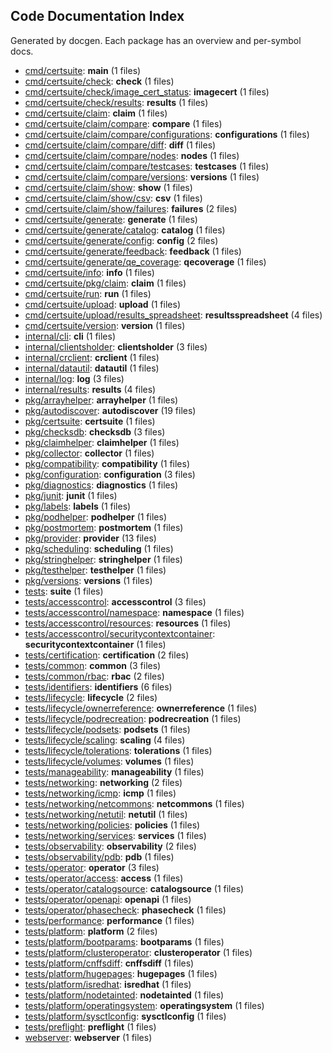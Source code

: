 ## Code Documentation Index

Generated by docgen. Each package has an overview and per-symbol docs.

- [cmd/certsuite](cmd/certsuite/main.md): **main** (1 files)
- [cmd/certsuite/check](cmd/certsuite/check/check.md): **check** (1 files)
- [cmd/certsuite/check/image_cert_status](cmd/certsuite/check/image_cert_status/imagecert.md): **imagecert** (1 files)
- [cmd/certsuite/check/results](cmd/certsuite/check/results/results.md): **results** (1 files)
- [cmd/certsuite/claim](cmd/certsuite/claim/claim.md): **claim** (1 files)
- [cmd/certsuite/claim/compare](cmd/certsuite/claim/compare/compare.md): **compare** (1 files)
- [cmd/certsuite/claim/compare/configurations](cmd/certsuite/claim/compare/configurations/configurations.md): **configurations** (1 files)
- [cmd/certsuite/claim/compare/diff](cmd/certsuite/claim/compare/diff/diff.md): **diff** (1 files)
- [cmd/certsuite/claim/compare/nodes](cmd/certsuite/claim/compare/nodes/nodes.md): **nodes** (1 files)
- [cmd/certsuite/claim/compare/testcases](cmd/certsuite/claim/compare/testcases/testcases.md): **testcases** (1 files)
- [cmd/certsuite/claim/compare/versions](cmd/certsuite/claim/compare/versions/versions.md): **versions** (1 files)
- [cmd/certsuite/claim/show](cmd/certsuite/claim/show/show.md): **show** (1 files)
- [cmd/certsuite/claim/show/csv](cmd/certsuite/claim/show/csv/csv.md): **csv** (1 files)
- [cmd/certsuite/claim/show/failures](cmd/certsuite/claim/show/failures/failures.md): **failures** (2 files)
- [cmd/certsuite/generate](cmd/certsuite/generate/generate.md): **generate** (1 files)
- [cmd/certsuite/generate/catalog](cmd/certsuite/generate/catalog/catalog.md): **catalog** (1 files)
- [cmd/certsuite/generate/config](cmd/certsuite/generate/config/config.md): **config** (2 files)
- [cmd/certsuite/generate/feedback](cmd/certsuite/generate/feedback/feedback.md): **feedback** (1 files)
- [cmd/certsuite/generate/qe_coverage](cmd/certsuite/generate/qe_coverage/qecoverage.md): **qecoverage** (1 files)
- [cmd/certsuite/info](cmd/certsuite/info/info.md): **info** (1 files)
- [cmd/certsuite/pkg/claim](cmd/certsuite/pkg/claim/claim.md): **claim** (1 files)
- [cmd/certsuite/run](cmd/certsuite/run/run.md): **run** (1 files)
- [cmd/certsuite/upload](cmd/certsuite/upload/upload.md): **upload** (1 files)
- [cmd/certsuite/upload/results_spreadsheet](cmd/certsuite/upload/results_spreadsheet/resultsspreadsheet.md): **resultsspreadsheet** (4 files)
- [cmd/certsuite/version](cmd/certsuite/version/version.md): **version** (1 files)
- [internal/cli](internal/cli/cli.md): **cli** (1 files)
- [internal/clientsholder](internal/clientsholder/clientsholder.md): **clientsholder** (3 files)
- [internal/crclient](internal/crclient/crclient.md): **crclient** (1 files)
- [internal/datautil](internal/datautil/datautil.md): **datautil** (1 files)
- [internal/log](internal/log/log.md): **log** (3 files)
- [internal/results](internal/results/results.md): **results** (4 files)
- [pkg/arrayhelper](pkg/arrayhelper/arrayhelper.md): **arrayhelper** (1 files)
- [pkg/autodiscover](pkg/autodiscover/autodiscover.md): **autodiscover** (19 files)
- [pkg/certsuite](pkg/certsuite/certsuite.md): **certsuite** (1 files)
- [pkg/checksdb](pkg/checksdb/checksdb.md): **checksdb** (3 files)
- [pkg/claimhelper](pkg/claimhelper/claimhelper.md): **claimhelper** (1 files)
- [pkg/collector](pkg/collector/collector.md): **collector** (1 files)
- [pkg/compatibility](pkg/compatibility/compatibility.md): **compatibility** (1 files)
- [pkg/configuration](pkg/configuration/configuration.md): **configuration** (3 files)
- [pkg/diagnostics](pkg/diagnostics/diagnostics.md): **diagnostics** (1 files)
- [pkg/junit](pkg/junit/junit.md): **junit** (1 files)
- [pkg/labels](pkg/labels/labels.md): **labels** (1 files)
- [pkg/podhelper](pkg/podhelper/podhelper.md): **podhelper** (1 files)
- [pkg/postmortem](pkg/postmortem/postmortem.md): **postmortem** (1 files)
- [pkg/provider](pkg/provider/provider.md): **provider** (13 files)
- [pkg/scheduling](pkg/scheduling/scheduling.md): **scheduling** (1 files)
- [pkg/stringhelper](pkg/stringhelper/stringhelper.md): **stringhelper** (1 files)
- [pkg/testhelper](pkg/testhelper/testhelper.md): **testhelper** (1 files)
- [pkg/versions](pkg/versions/versions.md): **versions** (1 files)
- [tests](tests/suite.md): **suite** (1 files)
- [tests/accesscontrol](tests/accesscontrol/accesscontrol.md): **accesscontrol** (3 files)
- [tests/accesscontrol/namespace](tests/accesscontrol/namespace/namespace.md): **namespace** (1 files)
- [tests/accesscontrol/resources](tests/accesscontrol/resources/resources.md): **resources** (1 files)
- [tests/accesscontrol/securitycontextcontainer](tests/accesscontrol/securitycontextcontainer/securitycontextcontainer.md): **securitycontextcontainer** (1 files)
- [tests/certification](tests/certification/certification.md): **certification** (2 files)
- [tests/common](tests/common/common.md): **common** (3 files)
- [tests/common/rbac](tests/common/rbac/rbac.md): **rbac** (2 files)
- [tests/identifiers](tests/identifiers/identifiers.md): **identifiers** (6 files)
- [tests/lifecycle](tests/lifecycle/lifecycle.md): **lifecycle** (2 files)
- [tests/lifecycle/ownerreference](tests/lifecycle/ownerreference/ownerreference.md): **ownerreference** (1 files)
- [tests/lifecycle/podrecreation](tests/lifecycle/podrecreation/podrecreation.md): **podrecreation** (1 files)
- [tests/lifecycle/podsets](tests/lifecycle/podsets/podsets.md): **podsets** (1 files)
- [tests/lifecycle/scaling](tests/lifecycle/scaling/scaling.md): **scaling** (4 files)
- [tests/lifecycle/tolerations](tests/lifecycle/tolerations/tolerations.md): **tolerations** (1 files)
- [tests/lifecycle/volumes](tests/lifecycle/volumes/volumes.md): **volumes** (1 files)
- [tests/manageability](tests/manageability/manageability.md): **manageability** (1 files)
- [tests/networking](tests/networking/networking.md): **networking** (2 files)
- [tests/networking/icmp](tests/networking/icmp/icmp.md): **icmp** (1 files)
- [tests/networking/netcommons](tests/networking/netcommons/netcommons.md): **netcommons** (1 files)
- [tests/networking/netutil](tests/networking/netutil/netutil.md): **netutil** (1 files)
- [tests/networking/policies](tests/networking/policies/policies.md): **policies** (1 files)
- [tests/networking/services](tests/networking/services/services.md): **services** (1 files)
- [tests/observability](tests/observability/observability.md): **observability** (2 files)
- [tests/observability/pdb](tests/observability/pdb/pdb.md): **pdb** (1 files)
- [tests/operator](tests/operator/operator.md): **operator** (3 files)
- [tests/operator/access](tests/operator/access/access.md): **access** (1 files)
- [tests/operator/catalogsource](tests/operator/catalogsource/catalogsource.md): **catalogsource** (1 files)
- [tests/operator/openapi](tests/operator/openapi/openapi.md): **openapi** (1 files)
- [tests/operator/phasecheck](tests/operator/phasecheck/phasecheck.md): **phasecheck** (1 files)
- [tests/performance](tests/performance/performance.md): **performance** (1 files)
- [tests/platform](tests/platform/platform.md): **platform** (2 files)
- [tests/platform/bootparams](tests/platform/bootparams/bootparams.md): **bootparams** (1 files)
- [tests/platform/clusteroperator](tests/platform/clusteroperator/clusteroperator.md): **clusteroperator** (1 files)
- [tests/platform/cnffsdiff](tests/platform/cnffsdiff/cnffsdiff.md): **cnffsdiff** (1 files)
- [tests/platform/hugepages](tests/platform/hugepages/hugepages.md): **hugepages** (1 files)
- [tests/platform/isredhat](tests/platform/isredhat/isredhat.md): **isredhat** (1 files)
- [tests/platform/nodetainted](tests/platform/nodetainted/nodetainted.md): **nodetainted** (1 files)
- [tests/platform/operatingsystem](tests/platform/operatingsystem/operatingsystem.md): **operatingsystem** (1 files)
- [tests/platform/sysctlconfig](tests/platform/sysctlconfig/sysctlconfig.md): **sysctlconfig** (1 files)
- [tests/preflight](tests/preflight/preflight.md): **preflight** (1 files)
- [webserver](webserver/webserver.md): **webserver** (1 files)
